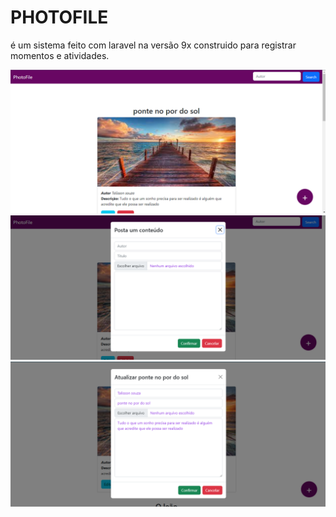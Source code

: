 <h1>PHOTOFILE </h1>
<p>
é um sistema feito com laravel na versão 9x construido para registrar momentos e atividades.
</p>

<img src="./public/img/ph.png"/>
<img src="./public/img/create.png"/>
<img src="./public/img/update.png"/>

